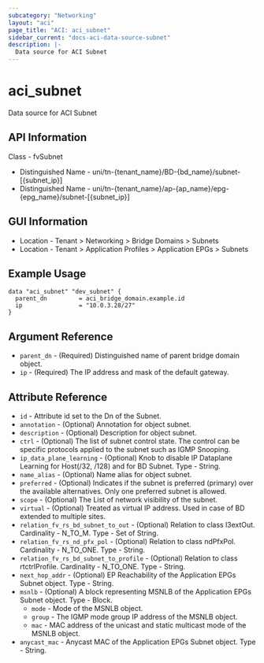 ```yaml
---
subcategory: "Networking"
layout: "aci"
page_title: "ACI: aci_subnet"
sidebar_current: "docs-aci-data-source-subnet"
description: |-
  Data source for ACI Subnet
---
```


# aci_subnet

Data source for ACI Subnet

## API Information
Class - fvSubnet
- Distinguished Name - uni/tn-{tenant_name}/BD-{bd_name}/subnet-[{subnet_ip}]
- Distinguished Name - uni/tn-{tenant_name}/ap-{ap_name}/epg-{epg_name}/subnet-[{subnet_ip}]

## GUI Information
- Location - Tenant > Networking > Bridge Domains > Subnets
- Location - Tenant > Application Profiles > Application EPGs > Subnets

## Example Usage

```hcl
data "aci_subnet" "dev_subnet" {
  parent_dn         = aci_bridge_domain.example.id
  ip                = "10.0.3.28/27"
}
```

## Argument Reference

- `parent_dn` - (Required) Distinguished name of parent bridge domain object.
- `ip` - (Required) The IP address and mask of the default gateway.

## Attribute Reference

- `id` - Attribute id set to the Dn of the Subnet.
- `annotation` - (Optional) Annotation for object subnet.
- `description` - (Optional) Description for object subnet.
- `ctrl` - (Optional) The list of subnet control state. The control can be specific protocols applied to the subnet such as IGMP Snooping.
- `ip_data_plane_learning` - (Optional) Knob to disable IP Dataplane Learning for Host(/32, /128) and for BD Subnet. Type - String.
- `name_alias` - (Optional) Name alias for object subnet.
- `preferred` - (Optional) Indicates if the subnet is preferred (primary) over the available alternatives. Only one preferred subnet is allowed.
- `scope` - (Optional) The List of network visibility of the subnet.
- `virtual` - (Optional) Treated as virtual IP address. Used in case of BD extended to multiple sites.
- `relation_fv_rs_bd_subnet_to_out` - (Optional) Relation to class l3extOut. Cardinality - N_TO_M. Type - Set of String.
- `relation_fv_rs_nd_pfx_pol` - (Optional) Relation to class ndPfxPol. Cardinality - N_TO_ONE. Type - String.
- `relation_fv_rs_bd_subnet_to_profile` - (Optional) Relation to class rtctrlProfile. Cardinality - N_TO_ONE. Type - String.
- `next_hop_addr` - (Optional) EP Reachability of the Application EPGs Subnet object. Type - String.
- `msnlb` - (Optional) A block representing MSNLB of the Application EPGs Subnet object. Type - Block.
   - `mode` - Mode of the MSNLB object.
   - `group` - The IGMP mode group IP address of the MSNLB object.
   - `mac` - MAC address of the unicast and static multicast mode of the MSNLB object.
- `anycast_mac` - Anycast MAC of the Application EPGs Subnet object. Type - String.